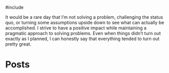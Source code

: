 #include

It would be a rare day that I’m not solving a problem, challenging the status quo, or turning some assumptions upside down to see what can actually be accomplished. I strive to have a positive impact while maintaining a pragmatic approach to solving problems. Even when things didn’t turn out exactly as I planned, I can honestly say that everything tended to turn out pretty great.

# Posts
